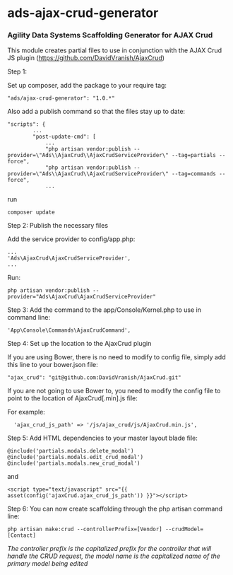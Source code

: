 ads-ajax-crud-generator
==============

<h3>Agility Data Systems Scaffolding Generator for AJAX Crud</h3>

This module creates partial files to use in conjunction with the AJAX Crud JS plugin (https://github.com/DavidVranish/AjaxCrud)

Step 1:

Set up composer, add the package to your require tag:
```
"ads/ajax-crud-generator": "1.0.*"
```

Also add a publish command so that the files stay up to date:
```
"scripts": {
		...
		"post-update-cmd": [
			...
			"php artisan vendor:publish --provider=\"Ads\\AjaxCrud\\AjaxCrudServiceProvider\" --tag=partials --force",
			"php artisan vendor:publish --provider=\"Ads\\AjaxCrud\\AjaxCrudServiceProvider\" --tag=commands --force",
			...
```

run
```
composer update
```

Step 2:
Publish the necessary files

Add the service provider to config/app.php:
```
...
'Ads\AjaxCrud\AjaxCrudServiceProvider',
...
```

Run:
```
php artisan vendor:publish --provider="Ads\AjaxCrud\AjaxCrudServiceProvider"
```

Step 3:
Add the command to the app/Console/Kernel.php to use in command line:
```
'App\Console\Commands\AjaxCrudCommand',
```

Step 4:
Set up the location to the AjaxCrud plugin

If you are using Bower, there is no need to modify to config file, simply add this line to your bower.json file:
```
"ajax_crud": "git@github.com:DavidVranish/AjaxCrud.git"
```

If you are not going to use Bower to, you need to modify the config file to point to the location of AjaxCrud[.min].js file: 

For example:
```
  'ajax_crud_js_path' => '/js/ajax_crud/js/AjaxCrud.min.js',
```

Step 5:
Add HTML dependencies to your master layout blade file:

```
@include('partials.modals.delete_modal')
@include('partials.modals.edit_crud_modal')
@include('partials.modals.new_crud_modal')
```
and
```
<script type="text/javascript" src="{{ asset(config('ajaxCrud.ajax_crud_js_path')) }}"></script>
```

Step 6:
You can now create scaffolding through the php artisan command line:

```
php artisan make:crud --controllerPrefix=[Vendor] --crudModel=[Contact]
```

_The controller prefix is the capitalized prefix for the controller that will handle the CRUD request, the model name is the capitalized name of the primary model being edited_

